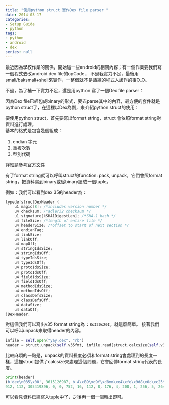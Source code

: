 ```yaml
---
title: "使用python struct 實作Dex file parser "
date: 2014-03-17
categories:
- Setup Guide
- python
tags:
- python
- android
- dex
series: null
---
```


最近因為學校作業的關係，開始碰一些android的相關內容；有一個作業要我們寫一個程式去改android dex file的opCode，
不過我實力不足，最後用smali/baksmali+shell來實作，一整個就不是熟練的程式人該作的事O\_O。  
<!--more-->
不過，為了補一下實力不足，還是用python 寫了一個Dex file parser：  

因為Dex file已經包成binary的形式，要去parse其中的內容，最方便的套件就是python struct了，在這裡以Dex為例，來介紹python struct的使用：  

要使用python struct，首先要寫出format string，struct 會依照format string對資料進行處理。  
基本的格式是包含幾個組成：
1. endian 字元
2. 重複次數
3. 型別代碼

詳細請參考[官方文件](https://docs.python.org/3/library/struct.html)

有了format string就可以呼叫struct的function: pack, unpack，它們會照format string，把資料寫到binary或從binary讀成一個tuple。  

例如：我們可以看到dex 35的header為：  

```c
typedefstructDexHeader {
    u1 magic[8]; /*includes version number */
    u4 checksum; /*adler32 checksum */
    u1 signature[kSHA1DigestLen]; /*SHA-1 hash */
    u4 fileSize; /*length of entire file */
    u4 headerSize; /*offset to start of next section */
    u4 endianTag;
    u4 linkSize;
    u4 linkOff;
    u4 mapOff;
    u4 stringIdsSize;
    u4 stringIdsOff;
    u4 typeIdsSize;
    u4 typeIdsOff;
    u4 protoIdsSize;
    u4 protoIdsOff;
    u4 fieldIdsSize;
    u4 fieldIdsOff;
    u4 methodIdsSize;
    u4 methodIdsOff;
    u4 classDefsSize;
    u4 classDefsOff;
    u4 dataSize;
    u4 dataOff;
}DexHeader;
```

對這個我們可以寫出v35 format string為：`8sI20s20I`，就這麼簡單。 接著我們可以呼叫unpack來取得header的內容。  
```python
infile = self.open("yay.dex", "rb")
header = struct.unpack(self.v35fmt, infile.read(struct.calcsize(self.v35fmt)))
```
比較麻煩的一點是，unpack的資料長度必須和format string會處理到的長度一樣，這裡struct提供了calcsize來處理這個問題，它會回傳format string代表的長度。  
```python
print(header)
(b'dex\n035\x00', 3615126987, b'A\x89\xd9Y\xd8mm\xe4\xfe\x9d8\x0c\xc25\xbc\xcc\x9b\x86\xbd)',
912, 112, 305419896, 0, 0, 752, 16, 112, 8, 176, 4, 208, 1, 256, 5, 264, 1, 304, 576, 336)
```
可以看見資料已經寫入tuple中了，之後再一個一個轉出即可。